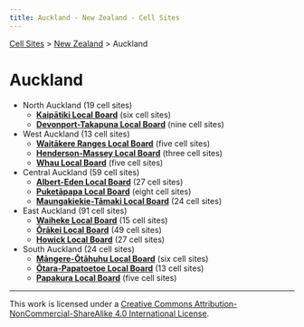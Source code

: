 ```yaml
---
title: Auckland - New Zealand - Cell Sites
---
```


[Cell Sites](../../) > [New Zealand](../) > Auckland

# Auckland

* North Auckland (19 cell sites)
  * **[Kaipātiki Local Board](kaipātiki)** (six cell sites)
  * **[Devonport-Takapuna Local Board](devonport-takapuna)** (nine cell sites)
* West Auckland (13 cell sites)
  * **[Waitākere Ranges Local Board](waitākere-ranges)** (five cell sites)
  * **[Henderson-Massey Local Board](henderson-massey)** (three cell sites)
  * **[Whau Local Board](whau)** (five cell sites)
* Central Auckland (59 cell sites)
  * **[Albert-Eden Local Board](albert-eden)** (27 cell sites)
  * **[Puketāpapa Local Board](puketāpapa)** (eight cell sites)
  * **[Maungakiekie-Tāmaki Local Board](maungakiekie-tāmaki)** (24 cell sites)
* East Auckland (91 cell sites)
  * **[Waiheke Local Board](waiheke)** (15 cell sites)
  * **[Ōrākei Local Board](ōrākei)** (49 cell sites)
  * **[Howick Local Board](howick)** (27 cell sites)
* South Auckland (24 cell sites)
  * **[Māngere-Ōtāhuhu Local Board](māngere-ōtāhuhu)** (six cell sites)
  * **[Ōtara-Papatoetoe Local Board](ōtara-papatoetoe)** (13 cell sites)
  * **[Papakura Local Board](papakura)** (five cell sites)

---

This work is licensed under a [Creative Commons Attribution-NonCommercial-ShareAlike 4.0 International License](http://creativecommons.org/licenses/by-nc-sa/4.0/).

